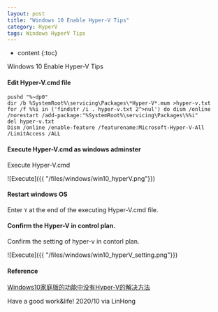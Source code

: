 ```yaml
---
layout: post
title: "Windows 10 Enable Hyper-V Tips"
category: HyperV
tags: Windows HyperV Tips
---
```


* content
{:toc}

Windows 10 Enable Hyper-V Tips


#### Edit Hyper-V.cmd file

```shell
pushd "%~dp0"
dir /b %SystemRoot%\servicing\Packages\*Hyper-V*.mum >hyper-v.txt
for /f %%i in ('findstr /i . hyper-v.txt 2^>nul') do dism /online /norestart /add-package:"%SystemRoot%\servicing\Packages\%%i"
del hyper-v.txt
Dism /online /enable-feature /featurename:Microsoft-Hyper-V-All /LimitAccess /ALL
```

#### Execute Hyper-V.cmd as windows adminster

Execute Hyper-V.cmd

![Execute]({{ "/files/windows/win10_hyperV.png"}})	


#### Restart windows OS 

Enter `Y` at the end of the executing Hyper-V.cmd file.

#### Confirm the Hyper-V in control plan.

Confirm the setting of hyper-v in contorl plan.

![Execute]({{ "/files/windows/win10_hyperV_setting.png"}})	

#### Reference

[Windows10家庭版的功能中没有Hyper-V的解决方法](https://www.cnblogs.com/guangzhou11/p/11622212.html)


Have a good work&life! 2020/10 via LinHong


